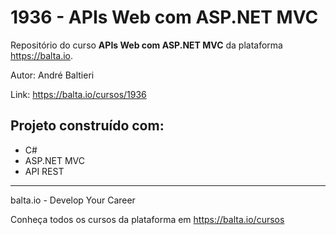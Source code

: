 # 1936 - APIs Web com ASP.NET MVC #
Repositório do curso **APIs Web com ASP.NET MVC** da plataforma https://balta.io.

Autor: André Baltieri

Link: https://balta.io/cursos/1936

## Projeto construído com: ##
* C#
* ASP.NET MVC
* API REST

---
balta.io - Develop Your Career

Conheça todos os cursos da plataforma em https://balta.io/cursos